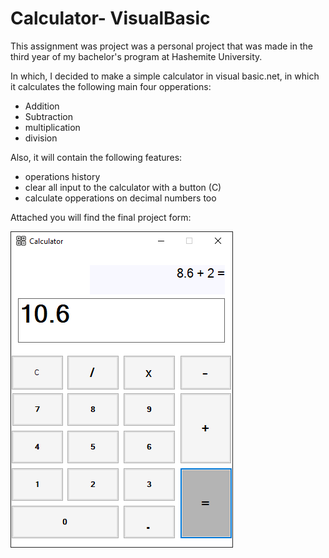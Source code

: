 
# Calculator- VisualBasic

This assignment was project was a personal project that was made in the third year of my bachelor's program at Hashemite University.

In which, I decided to make a simple calculator in visual basic.net, in which it calculates the following main four opperations:
 - Addition
 - Subtraction
 - multiplication
 - division

Also, it will contain the following features:
 - operations history
 - clear all input to the calculator with a button (C)
 - calculate opperations on decimal numbers too

 Attached you will find the final project form:
 
 ![Calculator.png](Images/Calculator.png)
